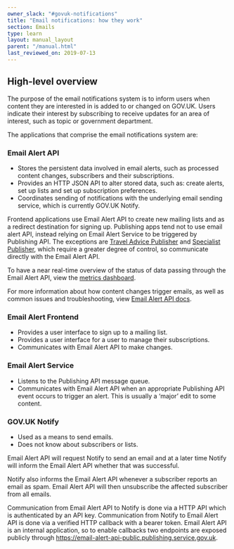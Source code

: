 ```yaml
---
owner_slack: "#govuk-notifications"
title: "Email notifications: how they work"
section: Emails
type: learn
layout: manual_layout
parent: "/manual.html"
last_reviewed_on: 2019-07-13
---
```


## High-level overview

The purpose of the email notifications system is to inform users when
content they are interested in is added to or changed on GOV.UK. Users
indicate their interest by subscribing to receive updates for an area of
interest, such as topic or government department.

The applications that comprise the email notifications system are:

### Email Alert API

* Stores the persistent data involved in email alerts, such as processed
  content changes, subscribers and their subscriptions.
* Provides an HTTP JSON API to alter stored data, such as: create alerts,
  set up lists and set up subscription preferences.
* Coordinates sending of notifications with the underlying email sending
  service, which is currently GOV.UK Notify.

Frontend applications use Email Alert API to create new mailing lists and
as a redirect destination for signing up. Publishing apps tend not to use
email alert API, instead relying on Email Alert Service to be triggered
by Publishing API. The exceptions are [Travel Advice Publisher] and
[Specialist Publisher], which require a greater degree of control, so
communicate directly with the Email Alert API.

To have a near real-time overview of the status of data passing through
the Email Alert API, view the [metrics dashboard][dashboard].

For more information about how content changes trigger emails, as well as
common issues and troubleshooting, view [Email Alert API docs].

### Email Alert Frontend

* Provides a user interface to sign up to a mailing list.
* Provides a user interface for a user to manage their subscriptions.
* Communicates with Email Alert API to make changes.

### Email Alert Service

* Listens to the Publishing API message queue.
* Communicates with Email Alert API when an appropriate Publishing API
  event occurs to trigger an alert. This is usually a ‘major’ edit to
  some content.

### GOV.UK Notify

* Used as a means to send emails.
* Does not know about subscribers or lists.

Email Alert API will request Notify to send an email and at a later time
Notify will inform the Email Alert API whether that was successful.

Notify also informs the Email Alert API whenever a subscriber reports
an email as spam. Email Alert API will then unsubscribe the affected
subscriber from all emails.

Communication from Email Alert API to Notify is done via a HTTP API
which is authenticated by an API key. Communication from Notify to Email
Alert API is done via a verified HTTP callback with a bearer token.
Email Alert API is an internal application, so to enable callbacks two
endpoints are exposed publicly through
<https://email-alert-api-public.publishing.service.gov.uk>.

[dashboard]: https://grafana.publishing.service.gov.uk/dashboard/file/email_alert_api.json?refresh=10s&orgId=1
[Email Alert API docs]: /apis/email-alert-api/troubleshooting.html
[Specialist Publisher]: /apps/specialist-publisher.html
[Travel Advice Publisher]: /apps/travel-advice-publisher.html
